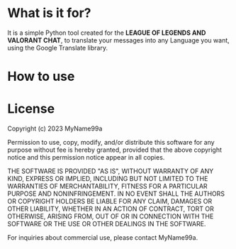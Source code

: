# What is it for?
It is a simple Python tool created for the <b>LEAGUE OF LEGENDS AND VALORANT CHAT</b>, to translate your messages into any Language you want, using the Google Translate library.

# How to use

# License
Copyright (c) 2023 MyName99a

Permission to use, copy, modify, and/or distribute this software for any purpose without fee 
is hereby granted, provided that the above copyright notice and this permission notice appear
in all copies.

THE SOFTWARE IS PROVIDED "AS IS", WITHOUT WARRANTY OF ANY KIND, EXPRESS OR
IMPLIED, INCLUDING BUT NOT LIMITED TO THE WARRANTIES OF MERCHANTABILITY,
FITNESS FOR A PARTICULAR PURPOSE AND NONINFRINGEMENT. IN NO EVENT SHALL THE
AUTHORS OR COPYRIGHT HOLDERS BE LIABLE FOR ANY CLAIM, DAMAGES OR OTHER
LIABILITY, WHETHER IN AN ACTION OF CONTRACT, TORT OR OTHERWISE, ARISING FROM,
OUT OF OR IN CONNECTION WITH THE SOFTWARE OR THE USE OR OTHER DEALINGS IN THE
SOFTWARE.

For inquiries about commercial use, please contact MyName99a.
